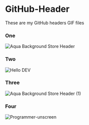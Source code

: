 # GitHub-Header
These are my GitHub headers GIF files

### One
![Aqua Background Store Header](https://user-images.githubusercontent.com/90132275/206919719-12916643-ea94-42b3-bf2c-2e6b57543bb6.gif)

### Two
![Hello DEV](https://user-images.githubusercontent.com/90132275/206917617-16944bf6-e576-42f4-ba44-44f5cf226283.gif)

### Three
![Aqua Background Store Header (1)](https://user-images.githubusercontent.com/90132275/206919728-e5392f84-c137-456e-9928-b62c7caf34ff.gif)

### Four

![Programmer-unscreen](https://user-images.githubusercontent.com/90132275/206988714-2a783491-b355-4bd2-8ee9-f1fdf5a87bc5.gif)
